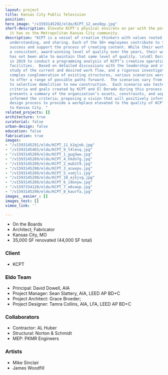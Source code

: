 ```yaml
---
layout: project
title: Kansas City Public Television
position: 
hero_image: "/v1593145292/eldo/KCPT_12_aex8qy.jpg"
short-description: Elevate KCPT's physical environs on par with the positive impact
  it has on the Metropolitan Kansas City community.
description: "KCPT is a vessel of creative thinkers with values rooted in listening,
  understanding, and sharing. Each of the 50+ employees contribute to the company’s
  success and support the process of creating content. While their work has been at
  a consistent, award-winning level of quality over the years, their workplace environment
  has not been able to maintain that same level of quality. \n\nEl Dorado was hired
  in 2019 to conduct a programming analysis of KCPT’s creative operations and existing
  facilities.  Based on detailed discussions with the leadership and staff, a comparative
  study of the current and desired work flow, and a rigorous investigation of the
  complex conglomeration of existing structures, various scenarios were developed
  to offer a range of possible paths forward.  The scenarios vary from minimal renovations
  to selective demolition to new construction.  Each scenario was tested based on
  criteria and goals created by KCPT and El Dorado during this process.  The report
  presents a summary of the organization’s assets, constraints, and aspirations that
  informed the criteria; proposing a vision that will positively inform the upcoming
  design process to provide a workplace elevated to the quality of KCPT’s contributions
  to Kansas City. "
related_projects: []
architecture: true
curatorial: false
urban-design: false
education: false
fabrication: true
images:
- "/v1593145291/eldo/KCPT_11_k1qjeb.jpg"
- "/v1593145465/eldo/KCPT_9_t4levq.jpg"
- "/v1593145289/eldo/KCPT_1_gug3ww.jpg"
- "/v1593145289/eldo/KCPT_4_hkdn7g.jpg"
- "/v1593145289/eldo/KCPT_2_mub1t9.jpg"
- "/v1593145290/eldo/KCPT_3_acwvpu.jpg"
- "/v1593145289/eldo/KCPT_5_xsmjli.jpg"
- "/v1593145290/eldo/KCPT_10_ejkjvg.jpg"
- "/v1593145289/eldo/KCPT_6_i9onyw.jpg"
- "/v1597334120/eldo/KCPT_7_e6vaop.jpg"
- "/v1593145290/eldo/KCPT_8_kaurfa.jpg"
images__easier_: []
images_test: []
vimeo_link: ''

---
```

* On the Boards
* Architect, Fabricator
* Kansas City, MO
* 35,000 SF renovated (44,000 SF total)

### Client

* KCPT

### Eldo Team

* Principal: David Dowell, AIA
* Project Manager: Sean Slattery, AIA, LEED AP BD+C
* Project Architect: Grace Broeder; 
* Project Designer: Tamra Collins, AIA, LFA, LEED AP BD+C

### Collaborators

* Contractor: AL Huber
* Structural: Norton & Schmidt
* MEP: PKMR Engineers

### Artists

* Mike Sinclair
* James Woodfill